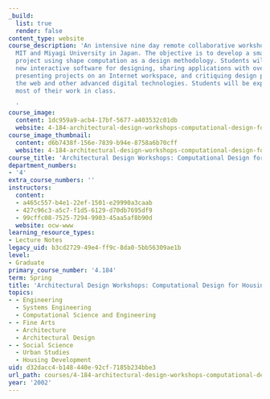 ```yaml
---
_build:
  list: true
  render: false
content_type: website
course_description: 'An intensive nine day remote collaborative workshop involving
  MIT and Miyagi University in Japan. The objective is to develop a small housing
  project using shape computation as a design methodology. Students will use and test
  new interactive software for designing, sharing applications with overseas partners,
  presenting projects on an Internet workspace, and critiquing design proposals through
  the web and other advanced digital technologies. Students will be expected to do
  most of their work in class.

  '
course_image:
  content: 1dc959a9-acb4-17bf-5677-a403532c01db
  website: 4-184-architectural-design-workshops-computational-design-for-housing-spring-2002
course_image_thumbnail:
  content: d6b7438f-156e-7839-b94e-8758a6b70cff
  website: 4-184-architectural-design-workshops-computational-design-for-housing-spring-2002
course_title: 'Architectural Design Workshops: Computational Design for Housing'
department_numbers:
- '4'
extra_course_numbers: ''
instructors:
  content:
  - a465c557-b4e1-22ef-1501-e29990a3caab
  - 427c96c3-a5c7-f1d5-6129-d70db7695df9
  - 99cffc08-7525-7294-9903-45aa5af8b90d
  website: ocw-www
learning_resource_types:
- Lecture Notes
legacy_uid: b3cd2729-49e4-ff9c-8da0-5bb56309ae1b
level:
- Graduate
primary_course_number: '4.184'
term: Spring
title: 'Architectural Design Workshops: Computational Design for Housing'
topics:
- - Engineering
  - Systems Engineering
  - Computational Science and Engineering
- - Fine Arts
  - Architecture
  - Architectural Design
- - Social Science
  - Urban Studies
  - Housing Development
uid: d32dacc4-b148-440e-92cf-7185b234bbe3
url_path: courses/4-184-architectural-design-workshops-computational-design-for-housing-spring-2002
year: '2002'
---
```

